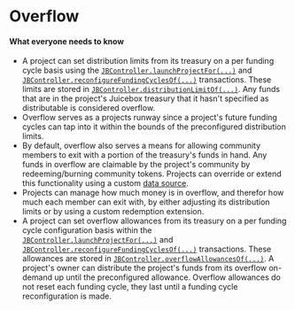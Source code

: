 # Overflow

#### What everyone needs to know

* A project can set distribution limits from its treasury on a per funding cycle basis using the [`JBController.launchProjectFor(...)`](../../specifications/contracts/or-controllers/jbcontroller/write/launchprojectfor.md) and [`JBController.reconfigureFundingCyclesOf(...)`](../../specifications/contracts/or-controllers/jbcontroller/write/reconfigurefundingcyclesof.md) transactions. These limits are stored in [`JBController.distributionLimitOf(...)`](../../specifications/contracts/or-controllers/jbcontroller/read/distributionlimitof.md). Any funds that are in the project's Juicebox treasury that it hasn't specified as distributable is considered overflow.
* Overflow serves as a projects runway since a project's future funding cycles can tap into it within the bounds of the preconfigured distribution limits.
* By default, overflow also serves a means for allowing community members to exit with a portion of the treasury's funds in hand. Any funds in overflow are claimable by the project's community by redeeming/burning community tokens. Projects can override or extend this functionality using a custom [data source](data-source.md).
* Projects can manage how much money is in overflow, and therefor how much each member can exit with, by either adjusting its distribution limits or by using a custom redemption extension.
* A project can set overflow allowances from its treasury on a per funding cycle configuration basis within the [`JBController.launchProjectFor(...)`](../../specifications/contracts/or-controllers/jbcontroller/write/launchprojectfor.md) and [`JBController.reconfigureFundingCyclesOf(...)`](../../specifications/contracts/or-controllers/jbcontroller/write/reconfigurefundingcyclesof.md) transactions. These allowances are stored in [`JBController.overflowAllowancesOf(...)`](../../specifications/contracts/or-controllers/jbcontroller/read/overflowallowanceof.md). A project's owner can distribute the project's funds from its overflow on-demand up until the preconfigured allowance. Overflow allowances do not reset each funding cycle, they last until a funding cycle reconfiguration is made.

